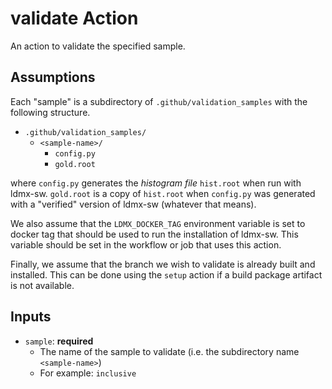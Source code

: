 # validate Action

An action to validate the specified sample.

## Assumptions

Each "sample" is a subdirectory of `.github/validation_samples` with the following structure.

- `.github/validation_samples/`
  - `<sample-name>/`
    - `config.py`
    - `gold.root`

where `config.py` generates the _histogram file_ `hist.root` 
when run with ldmx-sw. `gold.root` is a copy of `hist.root` when `config.py`
was generated with a "verified" version of ldmx-sw (whatever that means).

We also assume that the `LDMX_DOCKER_TAG` environment variable is set to docker tag
that should be used to run the installation of ldmx-sw. This variable should be set
in the workflow or job that uses this action.

Finally, we assume that the branch we wish to validate is already built and installed.
This can be done using the `setup` action if a build package artifact is not available.

## Inputs

- `sample`: **required** 
  - The name of the sample to validate (i.e. the subdirectory name `<sample-name>`)
  - For example: `inclusive`

